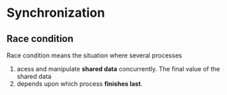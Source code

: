 # Synchronization



## Race condition

Race condition means the situation where several processes 

1. acess and manipulate **shared data** concurrently. The final value of the shared data 
2. depends upon which process **finishes last**.